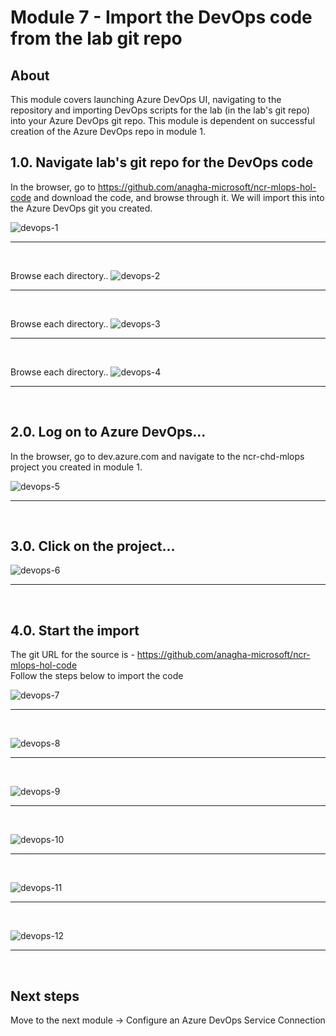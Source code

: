 # Module 7 - Import the DevOps code from the lab git repo

## About
This module covers launching Azure DevOps UI, navigating to the repository and importing DevOps scripts for the lab (in the lab's git repo) into your Azure DevOps git repo. This module is dependent on successful creation of the Azure DevOps repo in module 1.

## 1.0. Navigate lab's git repo for the DevOps code
In the browser, go to https://github.com/anagha-microsoft/ncr-mlops-hol-code and download the code, and browse through it.  We will import this into the Azure DevOps git you created.

![devops-1](../images/0001-devops-import-git-02.png)
<br>
<hr>
<br>

Browse each directory..
![devops-2](../images/0001-devops-import-git-03.png)
<br>
<hr>
<br>

Browse each directory..
![devops-3](../images/0001-devops-import-git-04.png)
<br>
<hr>
<br>

Browse each directory..
![devops-4](../images/0001-devops-import-git-05.png)
<br>
<hr>
<br>


## 2.0. Log on to Azure DevOps...
In the browser, go to dev.azure.com and navigate to the ncr-chd-mlops project you created in module 1.

![devops-5](../images/0001-logon-devops-01.png)
<br>
<hr>
<br>


## 3.0. Click on the project...

![devops-6](../images/0001-logon-devops-02.png)
<br>
<hr>
<br>

## 4.0. Start the import

The git URL for the source is - https://github.com/anagha-microsoft/ncr-mlops-hol-code <br>
Follow the steps below to import the code<br>

![devops-7](../images/0001-import-devops-code-01.png)
<br>
<hr>
<br>

![devops-8](../images/0001-import-devops-code-02.png)
<br>
<hr>
<br>

![devops-9](../images/0001-import-devops-code-03.png)
<br>
<hr>
<br>

![devops-10](../images/0001-import-devops-code-04.png)
<br>
<hr>
<br>

![devops-11](../images/0001-import-devops-code-05.png)
<br>
<hr>
<br>

![devops-12](../images/0001-import-devops-code-06.png)
<br>
<hr>
<br>

## Next steps
Move to the next module -> Configure an Azure DevOps Service Connection
